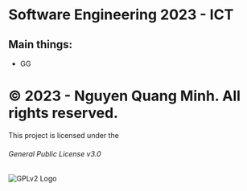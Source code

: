 # Software Engineering 2023 - ICT

## Main things:
* GG

# ©️ 2023 - Nguyen Quang Minh. All rights reserved.
This project is licensed under the
###### General Public License v3.0
![GPLv2 Logo](https://www.gnu.org/graphics/gplv3-127x51.png)
